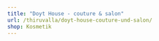 ```yaml
---
title: "Doyt House - couture & salon"
url: /thiruvalla/doyt-house-couture-und-salon/
shop: Kosmetik
---
```

